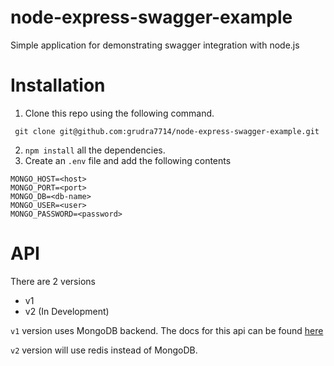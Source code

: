 # node-express-swagger-example
Simple application for demonstrating swagger integration with node.js


# Installation

1. Clone this repo using the following command.

```
 git clone git@github.com:grudra7714/node-express-swagger-example.git

```

2. `npm install` all the dependencies.
3. Create an `.env` file and add the following contents

```
MONGO_HOST=<host>
MONGO_PORT=<port>
MONGO_DB=<db-name>
MONGO_USER=<user>
MONGO_PASSWORD=<password>
```

# API

There are 2 versions

- v1 
- v2 (In Development)

`v1` version uses MongoDB backend.
The docs for this api can be found [here](https://node-express-swagger.herokuapp.com/api-docs)

`v2` version will use redis instead of MongoDB.